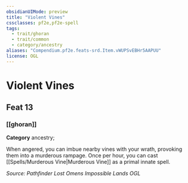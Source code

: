 ```yaml
---
obsidianUIMode: preview
title: "Violent Vines"
cssclasses: pf2e,pf2e-spell
tags:
  - trait/ghoran
  - trait/common
  - category/ancestry
aliases: "Compendium.pf2e.feats-srd.Item.vWUPSvEBHr5AAPUU"
license: OGL
---
```

# Violent Vines
## Feat 13
### [[ghoran]]

**Category** ancestry; 




When angered, you can imbue nearby vines with your wrath, provoking them into a murderous rampage. Once per hour, you can cast [[Spells/Murderous Vine|Murderous Vine]] as a primal innate spell.

*Source: Pathfinder Lost Omens Impossible Lands*
*OGL*